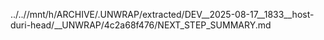 ../..//mnt/h/ARCHIVE/.UNWRAP/extracted/DEV__2025-08-17__1833__host-duri-head/__UNWRAP/4c2a68f476/NEXT_STEP_SUMMARY.md